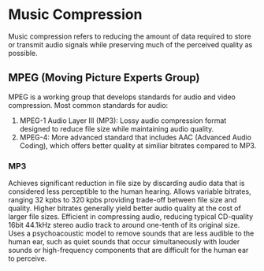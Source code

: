 # Music Compression
Music compression refers to reducing the amount of data required to store or transmit audio signals while preserving much of the perceived quality as possible.

## MPEG (Moving Picture Experts Group)
MPEG is a working group that develops standards for audio and video compression. Most common standards for audio:
1. MPEG-1 Audio Layer III (MP3): Lossy audio compression format designed to reduce file size while maintaining audio quality.
2. MPEG-4: More advanced standard that includes AAC (Advanced Audio Coding), which offers better quality at similiar bitrates compared to MP3.

### MP3
Achieves significant reduction in file size by discarding audio data that is considered less perceptible to the human hearing. Allows variable bitrates, ranging 32 kpbs to 320 kpbs providing trade-off between file size and quality. Higher bitrates generally yield better audio quality at the cost of larger file sizes. Efficient in compressing audio, reducing typical CD-quality 16bit 44.1kHz stereo audio track to around one-tenth of its original size. Uses a psychoacoustic model to remove sounds that are less audible to the human ear, such as quiet sounds that occur simultaneously with louder sounds or high-frequency components that are difficult for the human ear to perceive.
